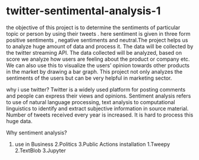 # twitter-sentimental-analysis-1
the objective of this project is to determine the sentiments of particular topic or person by using their tweets . here sentiment is given in three form positive sentiments , negative sentiments and neutral.The project helps us to analyze huge amount of data and process it. The data will be collected by the twitter streaming API. The data collected will be analyzed, based on score we analyze how users are feeling about the product or company etc. We can also use this to visualize the users’ opinion towards other products in the market by drawing a bar graph. This project not only analyzes the sentiments of the users but can be very helpful in marketing sector.

why i use twitter?
Twitter is a widely used platform for posting comments and people can express their views and opinions. Sentiment analysis refers to use of natural language processing, text analysis to computational linguistics to identify and extract subjective information in source material. Number of tweets received every year is increased. It is hard to process this huge data.

Why sentiment analysis?
1. use in Business
2.Politics
3.Public Actions
installation
1.Tweepy
2.TextBlob
3.Jupyter
